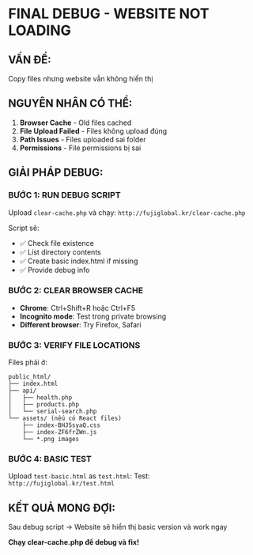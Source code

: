 # FINAL DEBUG - WEBSITE NOT LOADING

## VẤN ĐỀ:
Copy files nhưng website vẫn không hiển thị

## NGUYÊN NHÂN CÓ THỂ:
1. **Browser Cache** - Old files cached
2. **File Upload Failed** - Files không upload đúng
3. **Path Issues** - Files uploaded sai folder
4. **Permissions** - File permissions bị sai

## GIẢI PHÁP DEBUG:

### BƯỚC 1: RUN DEBUG SCRIPT
Upload `clear-cache.php` và chạy:
`http://fujiglobal.kr/clear-cache.php`

Script sẽ:
- ✅ Check file existence 
- ✅ List directory contents
- ✅ Create basic index.html if missing
- ✅ Provide debug info

### BƯỚC 2: CLEAR BROWSER CACHE
- **Chrome**: Ctrl+Shift+R hoặc Ctrl+F5
- **Incognito mode**: Test trong private browsing
- **Different browser**: Try Firefox, Safari

### BƯỚC 3: VERIFY FILE LOCATIONS
Files phải ở:
```
public_html/
├── index.html
├── api/
│   ├── health.php
│   ├── products.php
│   └── serial-search.php
└── assets/ (nếu có React files)
    ├── index-BHJ5syaQ.css
    ├── index-ZF6frZWn.js
    └── *.png images
```

### BƯỚC 4: BASIC TEST
Upload `test-basic.html` as `test.html`:
Test: `http://fujiglobal.kr/test.html`

## KẾT QUẢ MONG ĐỢI:
Sau debug script → Website sẽ hiển thị basic version và work ngay

**Chạy clear-cache.php để debug và fix!**